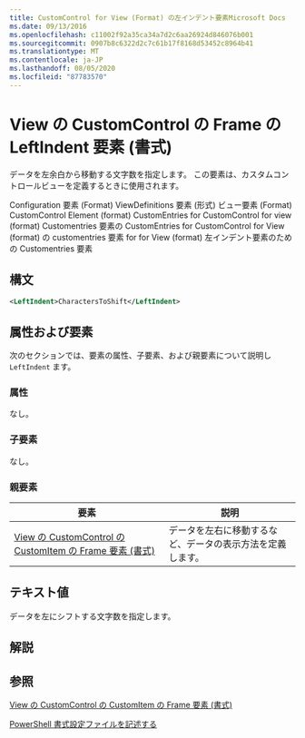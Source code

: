 ```yaml
---
title: CustomControl for View (Format) の左インデント要素Microsoft Docs
ms.date: 09/13/2016
ms.openlocfilehash: c11002f92a35ca34a7d2c6aa26924d846076b001
ms.sourcegitcommit: 0907b8c6322d2c7c61b17f8168d53452c8964b41
ms.translationtype: MT
ms.contentlocale: ja-JP
ms.lasthandoff: 08/05/2020
ms.locfileid: "87783570"
---
```

# <a name="leftindent-element-for-frame-for-customcontrol-for-view-format"></a>View の CustomControl の Frame の LeftIndent 要素 (書式)

データを左余白から移動する文字数を指定します。 この要素は、カスタムコントロールビューを定義するときに使用されます。

Configuration 要素 (Format) ViewDefinitions 要素 (形式) ビュー要素 (Format) CustomControl Element (format) CustomEntries for CustomControl for view (format) Customentries 要素の CustomEntries for CustomControl for View (format) の customentries 要素 for for View (format) 左インデント要素のための Customentries 要素

## <a name="syntax"></a>構文

```xml
<LeftIndent>CharactersToShift</LeftIndent>
```

## <a name="attributes-and-elements"></a>属性および要素

次のセクションでは、要素の属性、子要素、および親要素について説明し `LeftIndent` ます。

### <a name="attributes"></a>属性

なし。

### <a name="child-elements"></a>子要素

なし。

### <a name="parent-elements"></a>親要素

|要素|説明|
|-------------|-----------------|
|[View の CustomControl の CustomItem の Frame 要素 (書式)](./frame-element-for-customitem-for-customcontrol-for-view-format.md)|データを左右に移動するなど、データの表示方法を定義します。|

## <a name="text-value"></a>テキスト値

データを左にシフトする文字数を指定します。

## <a name="remarks"></a>解説

## <a name="see-also"></a>参照

[View の CustomControl の CustomItem の Frame 要素 (書式)](./frame-element-for-customitem-for-customcontrol-for-view-format.md)

[PowerShell 書式設定ファイルを記述する](./writing-a-powershell-formatting-file.md)

